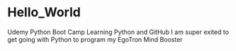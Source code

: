 # Hello_World
Udemy Python Boot Camp
Learning Python and GitHub
I am super exited to get going with Python to program my EgoTron Mind Booster
